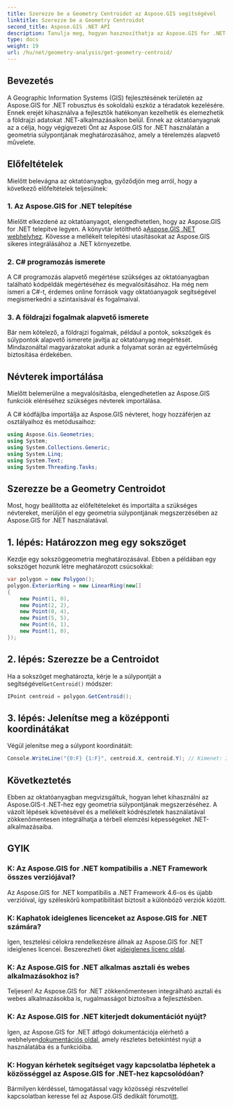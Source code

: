 ```yaml
---
title: Szerezze be a Geometry Centroidot az Aspose.GIS segítségével
linktitle: Szerezze be a Geometry Centroidot
second_title: Aspose.GIS .NET API
description: Tanulja meg, hogyan hasznosíthatja az Aspose.GIS for .NET-et a geometriai centroidokhoz ezen az átfogó módon. A térbeli elemzést zökkenőmentesen integrálhatja .NET-alkalmazásaiba.
type: docs
weight: 19
url: /hu/net/geometry-analysis/get-geometry-centroid/
---
```

## Bevezetés
A Geographic Information Systems (GIS) fejlesztésének területén az Aspose.GIS for .NET robusztus és sokoldalú eszköz a téradatok kezelésére. Ennek erejét kihasználva a fejlesztők hatékonyan kezelhetik és elemezhetik a földrajzi adatokat .NET-alkalmazásaikon belül. Ennek az oktatóanyagnak az a célja, hogy végigvezeti Önt az Aspose.GIS for .NET használatán a geometria súlypontjának meghatározásához, amely a térelemzés alapvető művelete.
## Előfeltételek
Mielőtt belevágna az oktatóanyagba, győződjön meg arról, hogy a következő előfeltételek teljesülnek:
### 1. Az Aspose.GIS for .NET telepítése
 Mielőtt elkezdené az oktatóanyagot, elengedhetetlen, hogy az Aspose.GIS for .NET telepítve legyen. A könyvtár letölthető a[Aspose.GIS .NET webhelyhez](https://releases.aspose.com/gis/net/). Kövesse a mellékelt telepítési utasításokat az Aspose.GIS sikeres integrálásához a .NET környezetbe.
### 2. C# programozás ismerete
A C# programozás alapvető megértése szükséges az oktatóanyagban található kódpéldák megértéséhez és megvalósításához. Ha még nem ismeri a C#-t, érdemes online források vagy oktatóanyagok segítségével megismerkedni a szintaxisával és fogalmaival.
### 3. A földrajzi fogalmak alapvető ismerete
Bár nem kötelező, a földrajzi fogalmak, például a pontok, sokszögek és súlypontok alapvető ismerete javítja az oktatóanyag megértését. Mindazonáltal magyarázatokat adunk a folyamat során az egyértelműség biztosítása érdekében.

## Névterek importálása
Mielőtt belemerülne a megvalósításba, elengedhetetlen az Aspose.GIS funkciók eléréséhez szükséges névterek importálása.

A C# kódfájlba importálja az Aspose.GIS névteret, hogy hozzáférjen az osztályaihoz és metódusaihoz:
```csharp
using Aspose.Gis.Geometries;
using System;
using System.Collections.Generic;
using System.Linq;
using System.Text;
using System.Threading.Tasks;
```
## Szerezze be a Geometry Centroidot
Most, hogy beállította az előfeltételeket és importálta a szükséges névtereket, merüljön el egy geometria súlypontjának megszerzésében az Aspose.GIS for .NET használatával.
## 1. lépés: Határozzon meg egy sokszöget
Kezdje egy sokszöggeometria meghatározásával. Ebben a példában egy sokszöget hozunk létre meghatározott csúcsokkal:
```csharp
var polygon = new Polygon();
polygon.ExteriorRing = new LinearRing(new[]
{
    new Point(1, 0),
    new Point(2, 2),
    new Point(0, 4),
    new Point(5, 5),
    new Point(6, 1),
    new Point(1, 0),
});
```
## 2. lépés: Szerezze be a Centroidot
 Ha a sokszöget meghatározta, kérje le a súlypontját a segítségével`GetCentroid()` módszer:
```csharp
IPoint centroid = polygon.GetCentroid();
```
## 3. lépés: Jelenítse meg a középponti koordinátákat
Végül jelenítse meg a súlypont koordinátáit:
```csharp
Console.WriteLine("{0:F} {1:F}", centroid.X, centroid.Y); // Kimenet: 3,33 2,58
```

## Következtetés
Ebben az oktatóanyagban megvizsgáltuk, hogyan lehet kihasználni az Aspose.GIS-t .NET-hez egy geometria súlypontjának megszerzéséhez. A vázolt lépések követésével és a mellékelt kódrészletek használatával zökkenőmentesen integrálhatja a térbeli elemzési képességeket .NET-alkalmazásaiba.
## GYIK
### K: Az Aspose.GIS for .NET kompatibilis a .NET Framework összes verziójával?
Az Aspose.GIS for .NET kompatibilis a .NET Framework 4.6-os és újabb verzióival, így széleskörű kompatibilitást biztosít a különböző verziók között.
### K: Kaphatok ideiglenes licenceket az Aspose.GIS for .NET számára?
 Igen, tesztelési célokra rendelkezésre állnak az Aspose.GIS for .NET ideiglenes licencei. Beszerezheti őket a[ideiglenes licenc oldal](https://purchase.aspose.com/temporary-license/).
### K: Az Aspose.GIS for .NET alkalmas asztali és webes alkalmazásokhoz is?
Teljesen! Az Aspose.GIS for .NET zökkenőmentesen integrálható asztali és webes alkalmazásokba is, rugalmasságot biztosítva a fejlesztésben.
### K: Az Aspose.GIS for .NET kiterjedt dokumentációt nyújt?
 Igen, az Aspose.GIS for .NET átfogó dokumentációja elérhető a webhelyen[dokumentációs oldal](https://reference.aspose.com/gis/net/), amely részletes betekintést nyújt a használatába és a funkcióiba.
### K: Hogyan kérhetek segítséget vagy kapcsolatba léphetek a közösséggel az Aspose.GIS for .NET-hez kapcsolódóan?
 Bármilyen kérdéssel, támogatással vagy közösségi részvétellel kapcsolatban keresse fel az Aspose.GIS dedikált fórumot[itt](https://forum.aspose.com/c/gis/33).